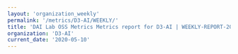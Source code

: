 ```yaml
---
layout: 'organization_weekly'
permalink: '/metrics/D3-AI/WEEKLY/'
title: 'DAI Lab OSS Metrics Metrics report for D3-AI | WEEKLY-REPORT-2020-05-10'
organization: 'D3-AI'
current_date: '2020-05-10'
---
```


